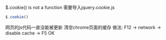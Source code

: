$.cookie() is not a function 
需要导入jquery.cookie.js

```js
$.cookie()
```

网页的js代码一直没能被更新 
清空chrome页面的缓存
做法: F12 -> network -> disable cache -> F5 OK

